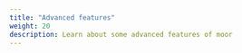 ```yaml
---
title: "Advanced features"
weight: 20
description: Learn about some advanced features of moor
---
```

